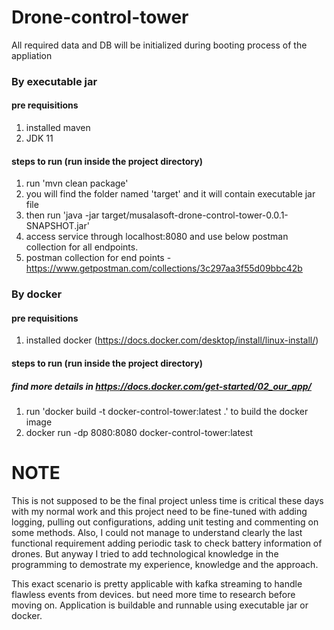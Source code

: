 # Drone-control-tower
All required data and DB will be initialized during booting process of the appliation
### By executable jar
#### pre requisitions
1. installed maven
2. JDK 11

#### steps to run (run inside the project directory)
1. run 'mvn clean package'
2. you will find the folder named 'target' and it will contain executable jar file
3. then run 'java -jar target/musalasoft-drone-control-tower-0.0.1-SNAPSHOT.jar'
4. access service through localhost:8080 and use below postman collection for all endpoints.
5. postman collection for end points - https://www.getpostman.com/collections/3c297aa3f55d09bbc42b



### By docker
#### pre requisitions
1. installed docker (https://docs.docker.com/desktop/install/linux-install/)

#### steps to run (run inside the project directory)
##### find more details in https://docs.docker.com/get-started/02_our_app/
1. run 'docker build -t docker-control-tower:latest .' to build the docker image
2. docker run -dp 8080:8080 docker-control-tower:latest


# NOTE
This is not supposed to be the final project unless time is critical these days with my normal work and this project need to be fine-tuned with
adding logging, pulling out configurations, adding unit testing and commenting on some methods. Also, I could not manage to understand clearly the last functional requirement adding periodic task to check battery information of drones.
But anyway I tried to add technological knowledge in the programming to demostrate my experience, knowledge and the approach.

This exact scenario is pretty applicable with kafka streaming to handle flawless events from devices. but need more time to research before moving on.
Application is buildable and runnable using executable jar or docker. 



